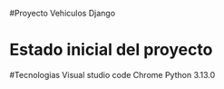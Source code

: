 #Proyecto Vehiculos Django
# Estado inicial del proyecto
#Tecnologias
Visual studio code
Chrome
Python 3.13.0